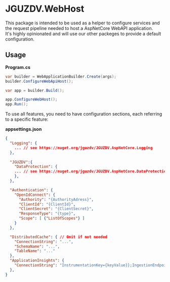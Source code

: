 ﻿# JGUZDV.WebHost

This package is intended to be used as a helper to configure services and the request
pipeline needed to host a AspNetCore WebAPI application.  
It's highly opinionated and will use our other packeges to provide a default configuration.

## Usage

**Program.cs**
```csharp
var builder = WebApplicationBuilder.Create(args);
builder.ConfigureWebApiHost(); 

var app = builder.Build();

app.ConfigureWebHost();
app.Run();
```

To use all features, you need to have configuration sections, each referring to a specific feature:

**appsettings.json**
```json
{
  "Logging": {
    ... // see https://nuget.org/jguzdv/JGUZDV.AspNetCore.Logging
  },
  
  "JGUZDV":{
    "DataProtection": {
    ... // see https://nuget.org/jguzdv/JGUZDV.AspNetCore.DataProtection
    },
  },

  "Authentication": {
    "OpenIdConnect": {
      "Authority": "{AuthorityAdress}",
      "ClientId": "{ClientId}",
      "ClientSecret": "{ClientSecret}",
      "ResponseType": "{type}",
      "Scope": [ {"ListOfScopes"} ]
    }
  },

  "DistributedCache": { // Omit if not needed
    "ConnectionString": "...",
    "SchemaName": "...",
    "TableName": "..."
  },
  "ApplicationInsights": {
    "ConnectionString": "InstrumentationKey={keyValue}};IngestionEndpoint={EndpointAddress}}"
  },
}
```